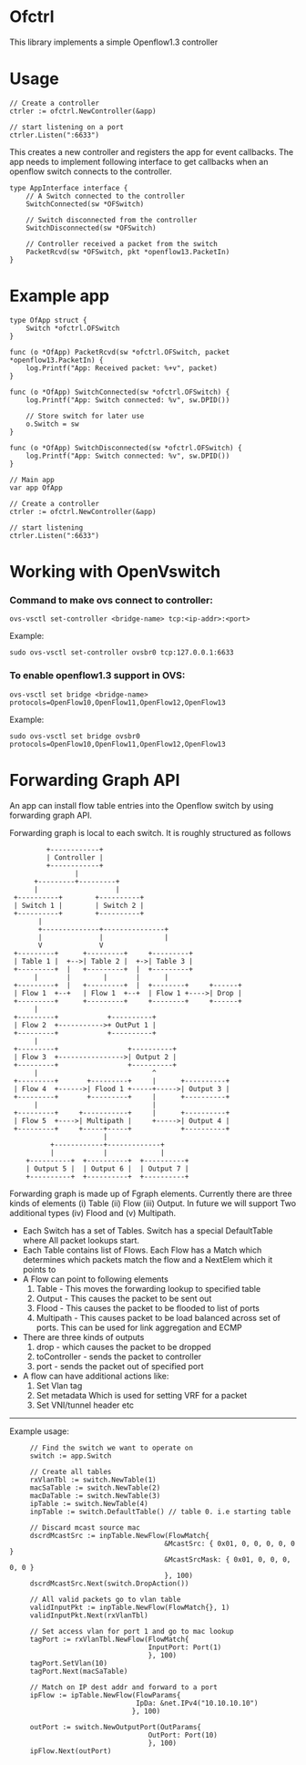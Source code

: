 # Ofctrl

This library implements a simple Openflow1.3 controller

# Usage

    // Create a controller
    ctrler := ofctrl.NewController(&app)

    // start listening on a port
    ctrler.Listen(":6633")
    
This creates a new controller and registers the app for event callbacks. The app needs to implement following interface to get callbacks when an openflow switch connects to the controller.


    type AppInterface interface {
        // A Switch connected to the controller
        SwitchConnected(sw *OFSwitch)
    
        // Switch disconnected from the controller
        SwitchDisconnected(sw *OFSwitch)
    
        // Controller received a packet from the switch
        PacketRcvd(sw *OFSwitch, pkt *openflow13.PacketIn)
    }

# Example app

    type OfApp struct {
        Switch *ofctrl.OFSwitch
    }
    
    func (o *OfApp) PacketRcvd(sw *ofctrl.OFSwitch, packet *openflow13.PacketIn) {
        log.Printf("App: Received packet: %+v", packet)
    }
    
    func (o *OfApp) SwitchConnected(sw *ofctrl.OFSwitch) {
        log.Printf("App: Switch connected: %v", sw.DPID())
    
        // Store switch for later use
        o.Switch = sw
    }
    
    func (o *OfApp) SwitchDisconnected(sw *ofctrl.OFSwitch) {
        log.Printf("App: Switch connected: %v", sw.DPID())
    }

    // Main app
    var app OfApp
    
    // Create a controller
    ctrler := ofctrl.NewController(&app)
    
    // start listening
    ctrler.Listen(":6633")
    
# Working with OpenVswitch

### Command to make ovs connect to controller:
`ovs-vsctl set-controller <bridge-name> tcp:<ip-addr>:<port>`

Example:

    sudo ovs-vsctl set-controller ovsbr0 tcp:127.0.0.1:6633

### To enable openflow1.3 support in OVS:
`ovs-vsctl set bridge <bridge-name> protocols=OpenFlow10,OpenFlow11,OpenFlow12,OpenFlow13`

Example:

    sudo ovs-vsctl set bridge ovsbr0 protocols=OpenFlow10,OpenFlow11,OpenFlow12,OpenFlow13

# Forwarding Graph API
An app can install flow table entries into the Openflow switch by using forwarding graph API.


 Forwarding graph is local to each switch. It is roughly structured as follows
```
         +------------+
         | Controller |
         +------------+
                |
      +---------+---------+
      |                   |
 +----------+        +----------+
 | Switch 1 |        | Switch 2 |
 +----------+        +----------+
       |
       +--------------+---------------+
       |              |               |
       V              V
 +---------+      +---------+     +---------+
 | Table 1 |  +-->| Table 2 |  +->| Table 3 |
 +---------+  |   +---------+  |  +---------+
      |       |        |       |      |
 +---------+  |   +---------+  |  +--------+     +------+
 | Flow 1  +--+   | Flow 1  +--+  | Flow 1 +---->| Drop |
 +---------+      +---------+     +--------+     +------+
      |
 +---------+            +----------+
 | Flow 2  +----------->+ OutPut 1 |
 +---------+            +----------+
      |
 +---------+                 +----------+
 | Flow 3  +---------------->| Output 2 |
 +---------+                 +----------+
      |                            ^
 +---------+       +---------+     |      +----------+
 | Flow 4  +------>| Flood 1 +-----+----->| Output 3 |
 +---------+       +---------+     |      +----------+
      |                            |
 +---------+     +-----------+     |      +----------+
 | Flow 5  +---->| Multipath |     +----->| Output 4 |
 +---------+     +-----+-----+            +----------+
                       |
          +------------+-------------+
          |            |             |
    +----------+  +----------+  +----------+
    | Output 5 |  | Output 6 |  | Output 7 |
    +----------+  +----------+  +----------+
```

 Forwarding graph is made up of Fgraph elements. Currently there are three
 kinds of elements (i) Table (ii) Flow (iii) Output. In future we will support
 Two additional types (iv) Flood and (v) Multipath.
 - Each Switch has a set of Tables. Switch has a special DefaultTable where
   All packet lookups start.
 - Each Table contains list of Flows. Each Flow has a Match which determines
   which packets match the flow and a NextElem which it points to
 - A Flow can point to following elements
      1. Table - This moves the forwarding lookup to specified table
      2. Output - This causes the packet to be sent out
      3. Flood  - This causes the packet to be flooded to list of ports
      4. Multipath - This causes packet to be load balanced across set of
                      ports. This can be used for link aggregation and ECMP
 - There are three kinds of outputs
      1. drop - which causes the packet to be dropped
      2. toController - sends the packet to controller
      3. port - sends the packet out of specified port
 - A flow can have additional actions like:
    1. Set Vlan tag
    2. Set metadata Which is used for setting VRF for a packet 
    3. Set VNI/tunnel header etc

 ----------------------------------------------------------------
 Example usage:
```
     // Find the switch we want to operate on
     switch := app.Switch
     
     // Create all tables
     rxVlanTbl := switch.NewTable(1)
     macSaTable := switch.NewTable(2)
     macDaTable := switch.NewTable(3)
     ipTable := switch.NewTable(4)
     inpTable := switch.DefaultTable() // table 0. i.e starting table
    
     // Discard mcast source mac
     dscrdMcastSrc := inpTable.NewFlow(FlowMatch{
                                      &McastSrc: { 0x01, 0, 0, 0, 0, 0 }
                                      &McastSrcMask: { 0x01, 0, 0, 0, 0, 0 }
                                      }, 100)
     dscrdMcastSrc.Next(switch.DropAction())
    
     // All valid packets go to vlan table
     validInputPkt := inpTable.NewFlow(FlowMatch{}, 1)
     validInputPkt.Next(rxVlanTbl)
    
     // Set access vlan for port 1 and go to mac lookup
     tagPort := rxVlanTbl.NewFlow(FlowMatch{
                                  InputPort: Port(1)
                                  }, 100)
     tagPort.SetVlan(10)
     tagPort.Next(macSaTable)
    
     // Match on IP dest addr and forward to a port
     ipFlow := ipTable.NewFlow(FlowParams{
                               IpDa: &net.IPv4("10.10.10.10")
                              }, 100)
    
     outPort := switch.NewOutputPort(OutParams{
                                  OutPort: Port(10)
                                  }, 100)
     ipFlow.Next(outPort)
```
